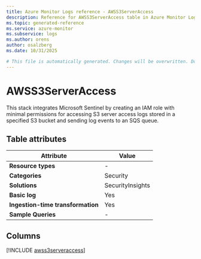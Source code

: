 ```yaml
---
title: Azure Monitor Logs reference - AWSS3ServerAccess
description: Reference for AWSS3ServerAccess table in Azure Monitor Logs.
ms.topic: generated-reference
ms.service: azure-monitor
ms.subservice: logs
ms.author: orens
author: osalzberg
ms.date: 10/31/2025

# This file is automatically generated. Changes will be overwritten. Do not change this file directly.
---
```


# AWSS3ServerAccess

This stack integrates Microsoft Sentinel by creating an IAM role with minimal permissions for accessing S3 server access logs stored in a specified S3 bucket and sending log events to an SQS queue.


## Table attributes

|Attribute|Value|
|---|---|
|**Resource types**|-|
|**Categories**|Security|
|**Solutions**| SecurityInsights|
|**Basic log**|Yes|
|**Ingestion-time transformation**|Yes|
|**Sample Queries**|-|



## Columns
  
[!INCLUDE [awss3serveraccess](~/reusable-content/ce-skilling/azure/includes/azure-monitor/reference/tables/awss3serveraccess-include.md)]
